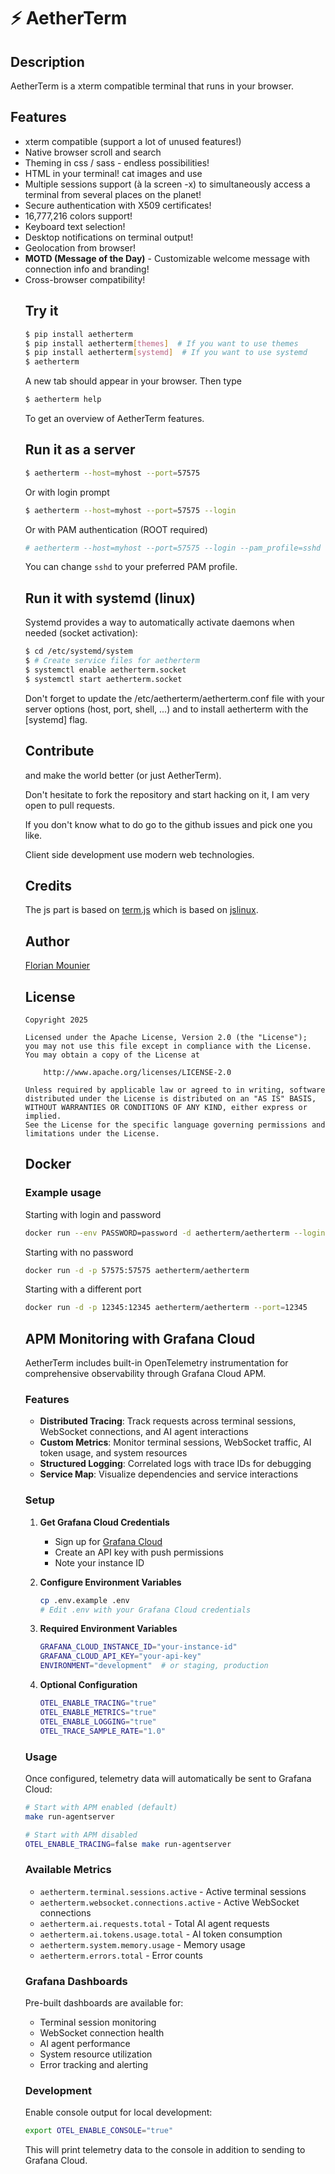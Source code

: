 # ⚡ AetherTerm

## Description

AetherTerm is a xterm compatible terminal that runs in your browser.

## Features

- xterm compatible (support a lot of unused features!)
- Native browser scroll and search
- Theming in css / sass - endless possibilities!
- HTML in your terminal! cat images and use <table>
- Multiple sessions support (à la screen -x) to simultaneously access a terminal from several places on the planet!
- Secure authentication with X509 certificates!
- 16,777,216 colors support!
- Keyboard text selection!
- Desktop notifications on terminal output!
- Geolocation from browser!
- **MOTD (Message of the Day)** - Customizable welcome message with connection info and branding!
- Cross-browser compatibility!

## Try it

```bash
$ pip install aetherterm
$ pip install aetherterm[themes]  # If you want to use themes
$ pip install aetherterm[systemd]  # If you want to use systemd
$ aetherterm
```

A new tab should appear in your browser. Then type

```bash
$ aetherterm help
```

To get an overview of AetherTerm features.

## Run it as a server

```bash
$ aetherterm --host=myhost --port=57575
```

Or with login prompt

```bash
$ aetherterm --host=myhost --port=57575 --login
```

Or with PAM authentication (ROOT required)

```bash
# aetherterm --host=myhost --port=57575 --login --pam_profile=sshd
```

You can change `sshd` to your preferred PAM profile.

## Run it with systemd (linux)

Systemd provides a way to automatically activate daemons when needed (socket activation):

```bash
$ cd /etc/systemd/system
$ # Create service files for aetherterm
$ systemctl enable aetherterm.socket
$ systemctl start aetherterm.socket
```

Don't forget to update the /etc/aetherterm/aetherterm.conf file with your server options (host, port, shell, ...) and to install aetherterm with the [systemd] flag.

## Contribute

and make the world better (or just AetherTerm).

Don't hesitate to fork the repository and start hacking on it, I am very open to pull requests.

If you don't know what to do go to the github issues and pick one you like.

Client side development use modern web technologies.

## Credits

The js part is based on [term.js](https://github.com/chjj/term.js/) which is based on [jslinux](http://bellard.org/jslinux/).

## Author

[Florian Mounier](http://paradoxxxzero.github.io/)

## License

```
Copyright 2025

Licensed under the Apache License, Version 2.0 (the "License");
you may not use this file except in compliance with the License.
You may obtain a copy of the License at

    http://www.apache.org/licenses/LICENSE-2.0

Unless required by applicable law or agreed to in writing, software
distributed under the License is distributed on an "AS IS" BASIS,
WITHOUT WARRANTIES OR CONDITIONS OF ANY KIND, either express or implied.
See the License for the specific language governing permissions and
limitations under the License.
```

## Docker

### Example usage

Starting with login and password

```bash
docker run --env PASSWORD=password -d aetherterm/aetherterm --login
```

Starting with no password

```bash
docker run -d -p 57575:57575 aetherterm/aetherterm
```

Starting with a different port

```bash
docker run -d -p 12345:12345 aetherterm/aetherterm --port=12345
```

## APM Monitoring with Grafana Cloud

AetherTerm includes built-in OpenTelemetry instrumentation for comprehensive observability through Grafana Cloud APM.

### Features

- **Distributed Tracing**: Track requests across terminal sessions, WebSocket connections, and AI agent interactions
- **Custom Metrics**: Monitor terminal sessions, WebSocket traffic, AI token usage, and system resources
- **Structured Logging**: Correlated logs with trace IDs for debugging
- **Service Map**: Visualize dependencies and service interactions

### Setup

1. **Get Grafana Cloud Credentials**
   - Sign up for [Grafana Cloud](https://grafana.com/cloud/)
   - Create an API key with push permissions
   - Note your instance ID

2. **Configure Environment Variables**
   ```bash
   cp .env.example .env
   # Edit .env with your Grafana Cloud credentials
   ```

3. **Required Environment Variables**
   ```bash
   GRAFANA_CLOUD_INSTANCE_ID="your-instance-id"
   GRAFANA_CLOUD_API_KEY="your-api-key"
   ENVIRONMENT="development"  # or staging, production
   ```

4. **Optional Configuration**
   ```bash
   OTEL_ENABLE_TRACING="true"
   OTEL_ENABLE_METRICS="true"
   OTEL_ENABLE_LOGGING="true"
   OTEL_TRACE_SAMPLE_RATE="1.0"
   ```

### Usage

Once configured, telemetry data will automatically be sent to Grafana Cloud:

```bash
# Start with APM enabled (default)
make run-agentserver

# Start with APM disabled
OTEL_ENABLE_TRACING=false make run-agentserver
```

### Available Metrics

- `aetherterm.terminal.sessions.active` - Active terminal sessions
- `aetherterm.websocket.connections.active` - Active WebSocket connections
- `aetherterm.ai.requests.total` - Total AI agent requests
- `aetherterm.ai.tokens.usage.total` - AI token consumption
- `aetherterm.system.memory.usage` - Memory usage
- `aetherterm.errors.total` - Error counts

### Grafana Dashboards

Pre-built dashboards are available for:
- Terminal session monitoring
- WebSocket connection health
- AI agent performance
- System resource utilization
- Error tracking and alerting

### Development

Enable console output for local development:

```bash
export OTEL_ENABLE_CONSOLE="true"
```

This will print telemetry data to the console in addition to sending to Grafana Cloud.
